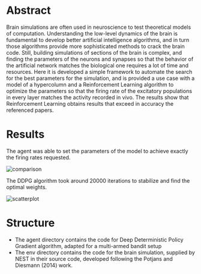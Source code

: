 # Abstract

Brain simulations are often used in neuroscience to test theoretical models of computation. Understanding the low-level dynamics of the brain is fundamental to develop better artificial intelligence algorithms, and in turn those algorithms provide more sophisticated methods to crack the brain code. 
Still, building simulations of sections of the brain is complex, and finding the parameters of the neurons and synapses so that the behavior of the artificial network matches the biological one requires a lot of time and resources.
Here it is developed a simple framework to automate the search for the best parameters for the simulation, and is provided a use case with a model of a hypercolumn and a Reinforcement Learning algorithm to optimize the parameters so that the firing rate of the excitatory populations in every layer matches the activity recorded in vivo.
The results show that Reinforcement Learning obtains results that exceed in accuracy the referenced papers.

# Results


The agent was able to set the parameters of the model to achieve exactly the firing rates requested.

![comparison](https://github.com/stebett/thesis/blob/master/article/pictures/svgs/potjans_barplot1.svg)

The DDPG algorithm took around 20000 iterations to stabilize and find the optimal weights.

![scatterplot](https://github.com/stebett/thesis/blob/master/article/pictures/svgs/structure_plot.svg)


# Structure

- The agent directory contains the code for Deep Deterministic Policy Gradient algorithm, adapted for a multi-armed bandit setup
- The env directory contains the code for the brain simulation, supplied by NEST in their source code, developed following the Potjans and Diesmann (2014) work.
